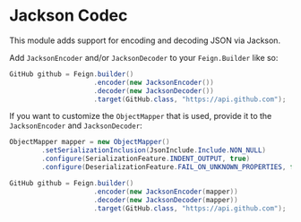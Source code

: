 Jackson Codec
===================

This module adds support for encoding and decoding JSON via Jackson.

Add `JacksonEncoder` and/or `JacksonDecoder` to your `Feign.Builder` like so:

```java
GitHub github = Feign.builder()
                     .encoder(new JacksonEncoder())
                     .decoder(new JacksonDecoder())
                     .target(GitHub.class, "https://api.github.com");
```

If you want to customize the `ObjectMapper` that is used, provide it to the `JacksonEncoder` and `JacksonDecoder`:

```java
ObjectMapper mapper = new ObjectMapper()
        .setSerializationInclusion(JsonInclude.Include.NON_NULL)
        .configure(SerializationFeature.INDENT_OUTPUT, true)
        .configure(DeserializationFeature.FAIL_ON_UNKNOWN_PROPERTIES, false);

GitHub github = Feign.builder()
                     .encoder(new JacksonEncoder(mapper))
                     .decoder(new JacksonDecoder(mapper))
                     .target(GitHub.class, "https://api.github.com");
```
